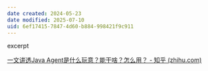 ```yaml
---
date created: 2024-05-23
date modified: 2025-07-10
uid: 6ef17415-7847-4d60-b884-998421f9c911
---
```


excerpt

<!-- more -->

[一文讲透Java Agent是什么玩意？能干啥？怎么用？ - 知乎 (zhihu.com)](https://zhuanlan.zhihu.com/p/636603910)
